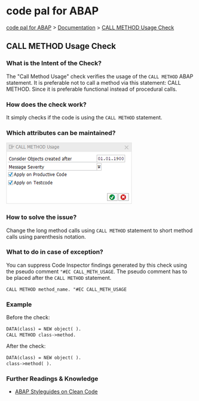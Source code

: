 # code pal for ABAP

[code pal for ABAP](../../README.md) > [Documentation](../check_documentation.md) > [CALL METHOD Usage Check](call-method-usage.md)

## CALL METHOD Usage Check

### What is the Intent of the Check?

The "Call Method Usage" check verifies the usage of the `CALL METHOD` ABAP statement. It is preferable not to call a method via this statement: CALL METHOD. Since it is preferable functional instead of procedural calls.

### How does the check work?

It simply checks if the code is using the `CALL METHOD` statement.

### Which attributes can be maintained?

![Attributes](./imgs/call_method_usage.png)

### How to solve the issue?

Change the long method calls using `CALL METHOD` statement to short method calls using parenthesis notation.

### What to do in case of exception?

You can suppress Code Inspector findings generated by this check using the pseudo comment `"#EC CALL_METH_USAGE`. The pseudo comment has to be placed after the `CALL METHOD` statement.

```abap
CALL METHOD method_name. "#EC CALL_METH_USAGE
```

### Example

Before the check:

```abap
DATA(class) = NEW object( ).
CALL METHOD class->method.
```

After the check:

```abap
DATA(class) = NEW object( ).
class->method( ).
```

### Further Readings & Knowledge

* [ABAP Styleguides on Clean Code](https://github.com/SAP/styleguides/blob/master/clean-abap/CleanABAP.md#prefer-functional-to-procedural-calls)
